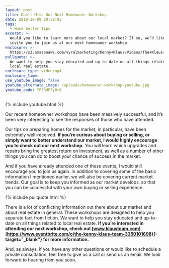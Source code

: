 ```yaml
---
layout: post
title: Don’t Miss Our Next Homeowner Workshop
date: 2018-10-09 20:59:03
tags:
  - Home Seller Tips
excerpt: >-
  Would you like to learn more about our local market? If so, we’d like to
  invite you to join us at our next homeowner workshop.
enclosure: >-
  https://s3.amazonaws.com/vyralmarketing/Kenny+Klaus/Videos/The+Klaus+Team-+Dont+Miss+Our+Next+Homeowner+Workshop.mp4
pullquote: >-
  We want to help you stay educated and up-to-date on all things related to
  local real estate.
enclosure_type: video/mp4
enclosure_time:
use_youtube_image: false
youtube_alternate_image: /uploads/homeowner-workshop-youtube.jpg
youtube_code: YFSRdF7y0r8
---
```


{% include youtube.html %}

Our recent homeowner workshops have been massively successful, and it’s been very interesting to see the responses of those who have attended.

Our tips on preparing homes for the market, in particular, have been extremely well-received. **If you’re curious about buying or selling, or simply want to better understand our market, I would highly encourage you to check out our next workshop.** You will learn which upgrades and repairs bring the greatest return on investment, as well as a number of other things you can do to boost your chance of success in the market.

And if you have already attended one of these events, I would still encourage you to join us again. In addition to covering some of the basic information I mentioned earlier, we will also be covering current market trends. Our goal is to keep you informed as our market develops, so that you can be successful with your own buying or selling experience.

{% include pullquote.html %}

There is a lot of conflicting information out there about our market and about real estate in general. These workshops are designed to help you separate fact from fiction. We want to help you stay educated and up-to-date on all things related to local real estate. **If you’re interested in attending our next workshop, check out [www.klausteam.com](https://www.eventbrite.com/o/the-kenny-klaus-team-3350101698){: target="_blank"} for more information.**

And, as always, if you have any other questions or would like to schedule a private consultation, feel free to give us a call or send us an email. We look forward to hearing from you soon.